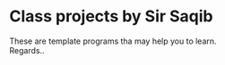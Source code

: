 # Class projects by Sir Saqib <br>
These are template programs tha may help you to learn. <br> 
Regards..
